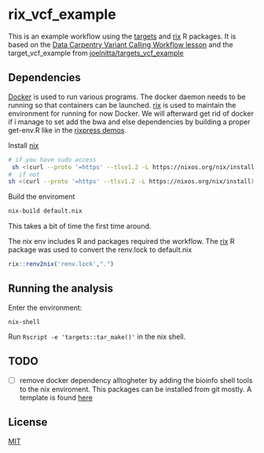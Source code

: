 # rix_vcf_example

This is an example workflow using the [targets](https://github.com/ropensci/targets) and [rix](https://github.com/ropensci/rix) R packages.
It is based on the [Data Carpentry Variant Calling Workflow lesson](https://datacarpentry.org/wrangling-genomics/04-variant_calling/index.html) and the target_vcf_example from [joelnitta/targets_vcf_example](https://github.com/joelnitta/targets_vcf_example)

## Dependencies

[Docker](https://www.docker.com/get-started) is used to run various programs. The docker daemon needs to be running so that containers can be launched. [rix](https://github.com/ropensci/rix) is used to maintain the environment for running for now Docker. We will afterward get rid of docker if i manage to set add the bwa and else dependencies by building a proper get-env.R like in the [rixpress demos](https://github.com/b-rodrigues/rixpress_demos).

Install [nix](https://nixos.org/download/)

```bash
# if you have sudo access
 sh <(curl --proto '=https' --tlsv1.2 -L https://nixos.org/nix/install) --daemon
#  if not
sh <(curl --proto '=https' --tlsv1.2 -L https://nixos.org/nix/install) --no-daemon

```

Build the enviroment

```bash
nix-build default.nix
```

This takes a bit of time the first time around.


The nix env includes R and packages required the workflow. The [rix](https://rstudio.github.io/renv/index.html) R package was used to convert the renv.lock to default.nix 


```r
rix::renv2nix('renv.lock',".")
```

## Running the analysis


Enter the environment:

```
nix-shell
```


Run  `Rscript -e 'targets::tar_make()'` in the nix shell.

## TODO

- [ ] remove docker dependency alltogheter by adding the bioinfo shell tools to the nix enviroment. This packages can be installed from git mostly. A template is found [here](https://git.sharcnet.ca/nix/nixpkgs/-/blob/9190dbcc0e4f42487886916a0309aa3236d76df6/pkgs/applications/science/biology/bwa/default.nix)


## License

[MIT](LICENSE)